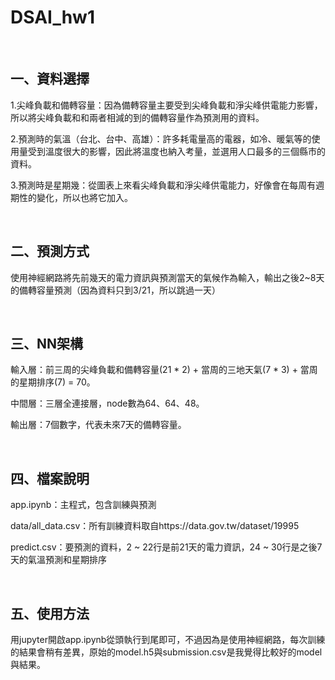 # DSAI_hw1

<br />

## 一、資料選擇

1.尖峰負載和備轉容量：因為備轉容量主要受到尖峰負載和淨尖峰供電能力影響，所以將尖峰負載和和兩者相減的到的備轉容量作為預測用的資料。

2.預測時的氣溫（台北、台中、高雄）：許多耗電量高的電器，如冷、暖氣等的使用量受到溫度很大的影響，因此將溫度也納入考量，並選用人口最多的三個縣市的資料。

3.預測時是星期幾：從圖表上來看尖峰負載和淨尖峰供電能力，好像會在每周有週期性的變化，所以也將它加入。

<br />

## 二、預測方式

使用神經網路將先前幾天的電力資訊與預測當天的氣候作為輸入，輸出之後2~8天的備轉容量預測（因為資料只到3/21，所以跳過一天）

<br />

## 三、NN架構

輸入層：前三周的尖峰負載和備轉容量(21 * 2) + 當周的三地天氣(7 * 3) + 當周的星期排序(7) = 70。

中間層：三層全連接層，node數為64、64、48。

輸出層：7個數字，代表未來7天的備轉容量。

<br />

## 四、檔案說明

app.ipynb：主程式，包含訓練與預測

data/all_data.csv：所有訓練資料取自https://data.gov.tw/dataset/19995

predict.csv：要預測的資料，2 ~ 22行是前21天的電力資訊，24 ~ 30行是之後7天的氣溫預測和星期排序

<br />

## 五、使用方法

用jupyter開啟app.ipynb從頭執行到尾即可，不過因為是使用神經網路，每次訓練的結果會稍有差異，原始的model.h5與submission.csv是我覺得比較好的model與結果。

